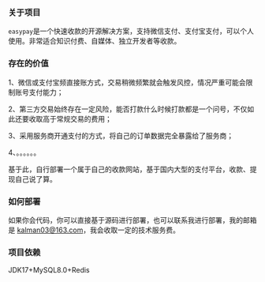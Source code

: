 ### 关于项目

`easypay`是一个快速收款的开源解决方案，支持微信支付、支付宝支付，可以个人使用。非常适合知识付费、自媒体、独立开发者等收款。

### 存在的价值

1、微信或支付宝频直接账方式，交易稍微频繁就会触发风控，情况严重可能会限制账号支付能力；

2、第三方交易始终存在一定风险，能否打款什么时候打款都是一个问号，不仅如此还要收取高于常规交易的费用；

3、采用服务商开通支付的方式，将自己的订单数据完全暴露给了服务商；

4、。。。。。。

基于此，自行部署一个属于自己的收款网站，基于国内大型的支付平台，收款、提现自己说了算。

### 如何部署

如果你会代码，你可以直接基于源码进行部署，也可以联系我进行部署，我的邮箱是 kalman03@163.com，我会收取一定的技术服务费。

### 项目依赖

JDK17+MySQL8.0+Redis

